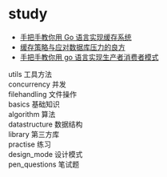 <!--
 * @Author: wxw9868@163.com
 * @Date: 2024-06-04 16:45:18
 * @LastEditTime: 2025-02-06 11:23:49
 * @LastEditors: wxw9868@163.com
 * @FilePath: /study/README.md
 * @Description: 灵活就业服务平台
-->
# study

- [手把手教你用 Go 语言实现缓存系统](cache/README.md)
- [缓存策略与应对数据库压力的良方](database/README.md)
- [手把手教你用 go 语言实现生产者消费者模式]()


utils 工具方法  
concurrency 并发  
filehandling 文件操作  
basics 基础知识  
algorithm 算法  
datastructure 数据结构  
library 第三方库  
practise 练习  
design_mode 设计模式  
pen_questions 笔试题